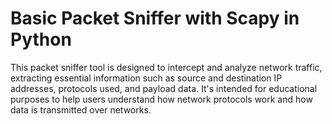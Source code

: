 # Basic Packet Sniffer with Scapy in Python
This packet sniffer tool is designed to intercept and analyze network traffic, extracting essential information such as source and destination IP addresses, protocols used, and payload data. It's intended for educational purposes to help users understand how network protocols work and how data is transmitted over networks. 
